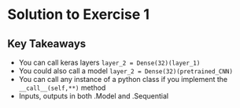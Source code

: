 # Solution to Exercise 1

## Key Takeaways
- You can call keras layers ```layer_2 = Dense(32)(layer_1)```
- You could also call a model ````layer_2 = Dense(32)(pretrained_CNN)````
- You can call any instance of a python class if you implement 
the ```__call__(self,**)``` method
- Inputs, outputs in both .Model and .Sequential